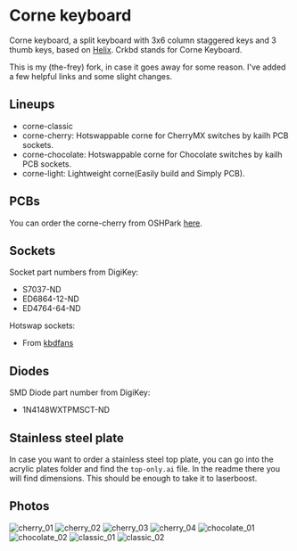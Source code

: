 # Corne keyboard
Corne keyboard, a split keyboard with 3x6 column staggered keys and 3 thumb keys, based on [Helix](https://github.com/MakotoKurauchi/helix).
Crkbd stands for Corne Keyboard.

This is my (the-frey) fork, in case it goes away for some reason. I've added a few helpful links and some slight changes.

## Lineups
- corne-classic
- corne-cherry: Hotswappable corne for CherryMX switches by kailh PCB sockets.
- corne-chocolate: Hotswappable corne for Chocolate switches by kailh PCB sockets.
- corne-light: Lightweight corne(Easily build and Simply PCB).

## PCBs

You can order the corne-cherry from OSHPark [here](https://oshpark.com/projects/tUG718KB).

## Sockets

Socket part numbers from DigiKey:

- S7037-ND‎
- ED6864-12-ND‎
- ED4764-64-ND‎

Hotswap sockets:

- From [kbdfans](https://kbdfans.cn/collections/switches/products/mechanical-keyboard-switches-kailh-pcb-socket)

## Diodes

SMD Diode part number from DigiKey:

- 1N4148WXTPMSCT-ND‎

## Stainless steel plate

In case you want to order a stainless steel top plate, you can go into the acrylic plates folder and find the `top-only.ai` file. In the readme there you will find dimensions. This should be enough to take it to laserboost.

## Photos
![cherry_01](https://user-images.githubusercontent.com/736191/47172655-0d0e9b80-d347-11e8-8a11-ccce9bf8d2b4.JPG)
![cherry_02](https://user-images.githubusercontent.com/736191/47172658-0da73200-d347-11e8-8ab5-6267faf3e447.JPG)
![cherry_03](https://user-images.githubusercontent.com/736191/47172661-0da73200-d347-11e8-95a5-4e978fbb70bb.JPG)
![cherry_04](https://user-images.githubusercontent.com/736191/47172662-0da73200-d347-11e8-8510-139a9ed94d9a.JPG)
![chocolate_01](https://user-images.githubusercontent.com/736191/49698496-0c3c0c80-fc08-11e8-87bc-4fd2aa7f3f78.jpg)
![chocolate_02](https://user-images.githubusercontent.com/736191/49698493-06462b80-fc08-11e8-95fd-8d18763b38ff.jpg)
![classic_01](https://user-images.githubusercontent.com/736191/43596530-8330e31e-96ba-11e8-8aee-4956470d2c3b.png)
![classic_02](https://user-images.githubusercontent.com/736191/43596538-8ab6be6a-96ba-11e8-90c5-13edd2eb7fb4.png)
